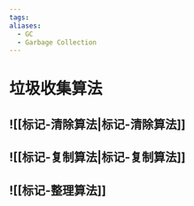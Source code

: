 ```yaml
---
tags: 
aliases:
  - GC
  - Garbage Collection
---
```


# 垃圾收集算法
## ![[标记-清除算法|标记-清除算法]] 

## ![[标记-复制算法|标记-复制算法]] 

## ![[标记-整理算法]]
